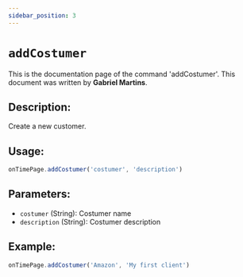 ```yaml
---
sidebar_position: 3
---
```


# `addCostumer`

This is the documentation page of the command 'addCostumer'. This document was written by **Gabriel Martins**.

## Description:

Create a new customer.

## Usage:

```js
onTimePage.addCostumer('costumer', 'description')
```

## Parameters:

- `costumer` (String): Costumer name
- `description` (String): Costumer description

## Example:

```js
onTimePage.addCostumer('Amazon', 'My first client')
```